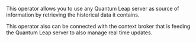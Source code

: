 This operator allows you to use any Quantum Leap server as source of
information by retrieving the historical data it contains.

This operator also can be connected with the context broker that is feeding the
Quantum Leap server to also manage real time updates.
